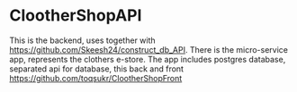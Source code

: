 # ClootherShopAPI

This is the backend, uses together with https://github.com/Skeesh24/construct_db_API. 
There is the micro-service app, represents the clothers e-store. 
The app includes postgres database, separated api for database, this back and front https://github.com/toqsukr/ClootherShopFront
